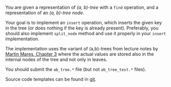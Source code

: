 You are given a representation of _(a, b)-tree_ with a `find` operation,
and a representation of an _(a, b)-tree node_.

Your goal is to implement an `insert` operation, which inserts the given
key in the tree (or does nothing if the key is already present). Preferably, 
you should also implement `split_node` method and use it properly in 
your `insert` implementation.

The implementation uses the variant of (a,b)-trees from lecture notes by [Martin Mares,
Chapter 3](http://mj.ucw.cz/vyuka/dsnotes/03-abtree.pdf) where the actual values are
stored also in the internal nodes of the tree and not only in leaves.

You should submit the `ab_tree.*` file (but not `ab_tree_test.*` files).

Source code templates can be found in [git](https://gitlab.kam.mff.cuni.cz/datovky/assignments/-/tree/master).
